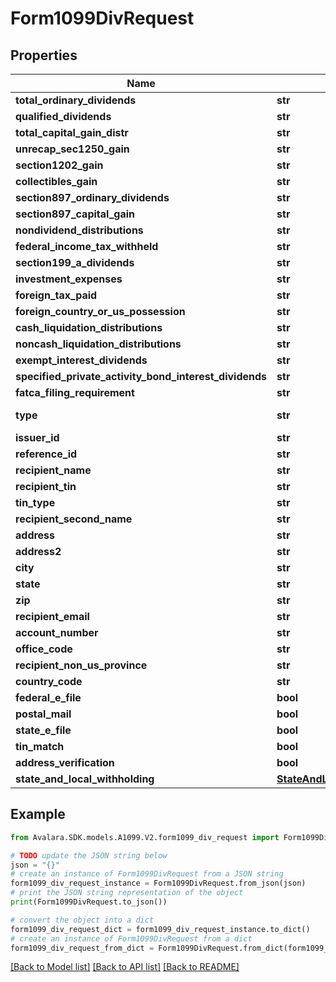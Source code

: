 # Form1099DivRequest


## Properties

Name | Type | Description | Notes
------------ | ------------- | ------------- | -------------
**total_ordinary_dividends** | **str** |  | [optional] 
**qualified_dividends** | **str** |  | [optional] 
**total_capital_gain_distr** | **str** |  | [optional] 
**unrecap_sec1250_gain** | **str** |  | [optional] 
**section1202_gain** | **str** |  | [optional] 
**collectibles_gain** | **str** |  | [optional] 
**section897_ordinary_dividends** | **str** |  | [optional] 
**section897_capital_gain** | **str** |  | [optional] 
**nondividend_distributions** | **str** |  | [optional] 
**federal_income_tax_withheld** | **str** |  | [optional] 
**section199_a_dividends** | **str** |  | [optional] 
**investment_expenses** | **str** |  | [optional] 
**foreign_tax_paid** | **str** |  | [optional] 
**foreign_country_or_us_possession** | **str** |  | [optional] 
**cash_liquidation_distributions** | **str** |  | [optional] 
**noncash_liquidation_distributions** | **str** |  | [optional] 
**exempt_interest_dividends** | **str** |  | [optional] 
**specified_private_activity_bond_interest_dividends** | **str** |  | [optional] 
**fatca_filing_requirement** | **str** |  | [optional] 
**type** | **str** |  | [optional] [readonly] 
**issuer_id** | **str** |  | [optional] 
**reference_id** | **str** |  | [optional] 
**recipient_name** | **str** |  | [optional] 
**recipient_tin** | **str** |  | [optional] 
**tin_type** | **str** |  | [optional] 
**recipient_second_name** | **str** |  | [optional] 
**address** | **str** |  | [optional] 
**address2** | **str** |  | [optional] 
**city** | **str** |  | [optional] 
**state** | **str** |  | [optional] 
**zip** | **str** |  | [optional] 
**recipient_email** | **str** |  | [optional] 
**account_number** | **str** |  | [optional] 
**office_code** | **str** |  | [optional] 
**recipient_non_us_province** | **str** |  | [optional] 
**country_code** | **str** |  | [optional] 
**federal_e_file** | **bool** |  | [optional] 
**postal_mail** | **bool** |  | [optional] 
**state_e_file** | **bool** |  | [optional] 
**tin_match** | **bool** |  | [optional] 
**address_verification** | **bool** |  | [optional] 
**state_and_local_withholding** | [**StateAndLocalWithholdingRequest**](StateAndLocalWithholdingRequest.md) |  | [optional] 

## Example

```python
from Avalara.SDK.models.A1099.V2.form1099_div_request import Form1099DivRequest

# TODO update the JSON string below
json = "{}"
# create an instance of Form1099DivRequest from a JSON string
form1099_div_request_instance = Form1099DivRequest.from_json(json)
# print the JSON string representation of the object
print(Form1099DivRequest.to_json())

# convert the object into a dict
form1099_div_request_dict = form1099_div_request_instance.to_dict()
# create an instance of Form1099DivRequest from a dict
form1099_div_request_from_dict = Form1099DivRequest.from_dict(form1099_div_request_dict)
```
[[Back to Model list]](../README.md#documentation-for-models) [[Back to API list]](../README.md#documentation-for-api-endpoints) [[Back to README]](../README.md)


